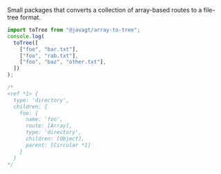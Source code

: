 Small packages that converts a collection of array-based routes to a file-tree format.

```javascript
import toTree from "@javagt/array-to-tree";
console.log(
  toTree([
    ["foo", "bar.txt"],
    ["foo", "rab.txt"],
    ["foo", "baz", "other.txt"],
  ])
);

/*
<ref *1> {
  type: 'directory',
  children: {
    foo: {
      name: 'foo',
      route: [Array],
      type: 'directory',
      children: [Object],
      parent: [Circular *1]
    }
  }
*/
```
